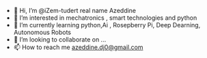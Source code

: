 - 👋 Hi, I’m @iZem-tudert real name Azeddine
- 👀 I’m interested in mechatronics , smart technologies and python
- 🌱 I’m currently learning python,Ai , Rosepberry Pi, Deep Dearning, Autonomous Robots
- 💞️ I’m looking to collaborate on ...
- 📫 How to reach me azeddine.dj0@gmail.com

<!---
iZem-tudert/iZem-tudert is a ✨ special ✨ repository because its `README.md` (this file) appears on your GitHub profile.
You can click the Preview link to take a look at your changes.
--->

